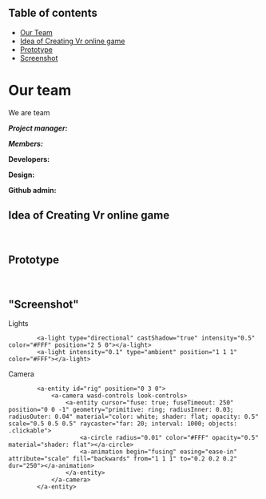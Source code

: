 ## Table of contents
* [Our Team](#Ourteam)
* [Idea of Creating Vr online game](#Idea)
* [Prototype](#Prototype)
* [Screenshot](#Screenshot)

# Our team

We are team  

**_Project manager:_**  


**_Members:_**   

**Developers:** 

**Design:** 

**Github admin:**   



## Idea of Creating Vr online game
​


## Prototype
​


## "Screenshot"


Lights
```
        <a-light type="directional" castShadow="true" intensity="0.5" color="#FFF" position="2 5 0"></a-light>
        <a-light intensity="0.1" type="ambient" position="1 1 1" color="#FFF"></a-light>

```
Camera
```
        <a-entity id="rig" position="0 3 0">
            <a-camera wasd-controls look-controls>
                <a-entity cursor="fuse: true; fuseTimeout: 250" position="0 0 -1" geometry="primitive: ring; radiusInner: 0.03; radiusOuter: 0.04" material="color: white; shader: flat; opacity: 0.5" scale="0.5 0.5 0.5" raycaster="far: 20; interval: 1000; objects: .clickable">
                    <a-circle radius="0.01" color="#FFF" opacity="0.5" material="shader: flat"></a-circle>
                    <a-animation begin="fusing" easing="ease-in" attribute="scale" fill="backwards" from="1 1 1" to="0.2 0.2 0.2" dur="250"></a-animation>
                </a-entity>
            </a-camera>
        </a-entity>
```
